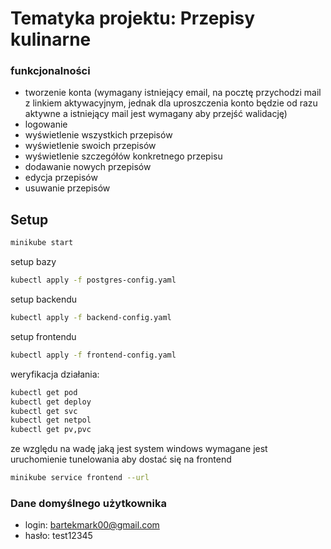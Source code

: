 # Tematyka projektu: Przepisy kulinarne
### funkcjonalności
- tworzenie konta (wymagany istniejący email, na pocztę przychodzi mail z linkiem aktywacyjnym, jednak dla uproszczenia konto będzie od razu aktywne a istniejący mail jest wymagany aby przejść walidację)
- logowanie
- wyświetlenie wszystkich przepisów
- wyświetlenie swoich przepisów
- wyświetlenie szczegółów konkretnego przepisu
- dodawanie nowych przepisów
- edycja przepisów
- usuwanie przepisów

## Setup

```bash
minikube start
```
setup bazy
```bash
kubectl apply -f postgres-config.yaml
```

setup backendu
```bash
kubectl apply -f backend-config.yaml
```

setup frontendu
```bash
kubectl apply -f frontend-config.yaml
```


weryfikacja działania:
```bash
kubectl get pod
kubectl get deploy
kubectl get svc
kubectl get netpol
kubectl get pv,pvc
```


ze względu na wadę jaką jest system windows wymagane jest uruchomienie tunelowania aby dostać się na frontend 
```bash
minikube service frontend --url
```

### Dane domyślnego użytkownika
- login: bartekmark00@gmail.com
- hasło: test12345